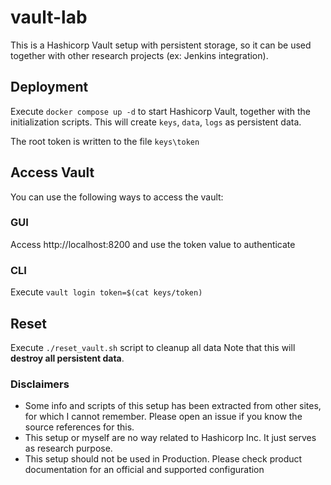# vault-lab
This is a Hashicorp Vault setup with persistent storage, so it can be used together
with other research projects (ex: Jenkins integration).

## Deployment
Execute `docker compose up -d` to start Hashicorp Vault, together with the initialization
scripts. This will create `keys`, `data`, `logs` as persistent data.

The root token is written to the file `keys\token`

## Access Vault
You can use the following ways to access the vault:

### GUI
Access http://localhost:8200 and use the token value to authenticate

### CLI
Execute `vault login token=$(cat keys/token)`


## Reset
Execute `./reset_vault.sh` script to cleanup all data
Note that this will **destroy all persistent data**.

### Disclaimers
- Some info and scripts of this setup has been extracted from other sites, for which I cannot
remember. Please open an issue if you know the source references for this.
- This setup or myself are no way related to Hashicorp Inc. It just serves as research purpose.
- This setup should not be used in Production. Please check product documentation
for an official and supported configuration
